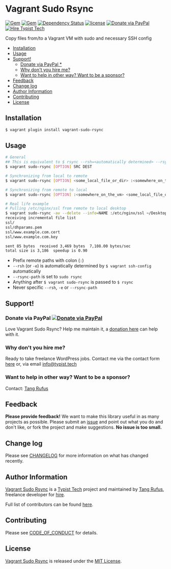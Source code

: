 # Vagrant Sudo Rsync

[![Gem](https://img.shields.io/gem/v/vagrant-sudo-rsync.svg)](https://rubygems.org/gems/vagrant-sudo-rsync)
[![Gem](https://img.shields.io/gem/dt/vagrant-sudo-rsync.svg)](https://rubygems.org/gems/vagrant-sudo-rsync)
[![Dependency Status](https://gemnasium.com/badges/github.com/TypistTech/vagrant-sudo-rsync.svg)](https://gemnasium.com/github.com/TypistTech/vagrant-sudo-rsync)
[![license](https://img.shields.io/github/license/TypistTech/vagrant-sudo-rsync.svg)](https://github.com/TypistTech/vagrant-sudo-rsync/blob/master/LICENSE)
[![Donate via PayPal](https://img.shields.io/badge/Donate-PayPal-blue.svg)](https://www.typist.tech/donate/sunny/)
[![Hire Typist Tech](https://img.shields.io/badge/Hire-Typist%20Tech-ff69b4.svg)](https://www.typist.tech/contact/)

Copy files from/to a Vagrant VM with sudo and necessary SSH config

<!-- START doctoc generated TOC please keep comment here to allow auto update -->
<!-- DON'T EDIT THIS SECTION, INSTEAD RE-RUN doctoc TO UPDATE -->


- [Installation](#installation)
- [Usage](#usage)
- [Support!](#support)
  - [Donate via PayPal *](#donate-via-paypal-)
  - [Why don't you hire me?](#why-dont-you-hire-me)
  - [Want to help in other way? Want to be a sponsor?](#want-to-help-in-other-way-want-to-be-a-sponsor)
- [Feedback](#feedback)
- [Change log](#change-log)
- [Author Information](#author-information)
- [Contributing](#contributing)
- [License](#license)

<!-- END doctoc generated TOC please keep comment here to allow auto update -->

## Installation

```bash
$ vagrant plugin install vagrant-sudo-rsync
```

## Usage

```bash
# General
## This is equivalent to $ rsync --rsh=<automatically determined> --rsync-path='sudo rsync' [OPTION] SRC DEST
$ vagrant sudo-rsync [OPTION] SRC DEST

# Synchronizing from local to remote
$ vagrant sudo-rsync [OPTION] <some_local_file_or_dir> :<somewhere_on_the_vm>

# Synchronizing from remote to local
$ vagrant sudo-rsync [OPTION] :<somewhere_on_the_vm> <some_local_file_or_dir>

# Real life example
# Pulling /etc/nginx/ssl from remote to local desktop
$ vagrant sudo-rsync -av --delete --info=NAME :/etc/nginx/ssl ~/Desktop
receiving incremental file list
ssl/
ssl/dhparams.pem
ssl/www.example.com.cert
ssl/www.example.com.key

sent 85 bytes  received 3,469 bytes  7,108.00 bytes/sec
total size is 3,186  speedup is 0.90
```

- Prefix remote paths with colon (`:`)
- `--rsh` (or `-e`) is automatically determined by `$ vagrant ssh-config` automatically
- `--rsync-path` is set to `sudo rsync`
- Anything after `$ vagrant sudo-rsync` is passed to `$ rsync`
- Never specific `--rsh`, `-e` or `--rsync-path`

## Support!

### Donate via PayPal [![Donate via PayPal](https://img.shields.io/badge/Donate-PayPal-blue.svg)](https://www.typist.tech/donate/vagrant-sudo-rsync/)

Love Vagrant Sudo Rsync? Help me maintain it, a [donation here](https://www.typist.tech/donate/vagrant-sudo-rsync/) can help with it.

### Why don't you hire me?

Ready to take freelance WordPress jobs. Contact me via the contact form [here](https://www.typist.tech/contact/) or, via email [info@typist.tech](mailto:info@typist.tech)

### Want to help in other way? Want to be a sponsor?

Contact: [Tang Rufus](mailto:tangrufus@gmail.com)

## Feedback

**Please provide feedback!** We want to make this library useful in as many projects as possible.
Please submit an [issue](https://github.com/TypistTech/vagrant-sudo-rsync/issues/new) and point out what you do and don't like, or fork the project and make suggestions.
**No issue is too small.**

## Change log

Please see [CHANGELOG](./CHANGELOG.md) for more information on what has changed recently.

## Author Information

[Vagrant Sudo Rsync](https://github.com/TypistTech/vagrant-sudo-rsync) is a [Typist Tech](https://www.typist.tech) project and maintained by [Tang Rufus](https://twitter.com/Tangrufus), freelance developer for [hire](https://www.typist.tech/contact/).

Full list of contributors can be found [here](https://github.com/TypistTech/vagrant-sudo-rsync/graphs/contributors).

## Contributing

Please see [CODE_OF_CONDUCT](./CODE_OF_CONDUCT.md) for details.

## License

[Vagrant Sudo Rsync](https://github.com/TypistTech/vagrant-sudo-rsync) is released under the [MIT License](https://opensource.org/licenses/MIT).

